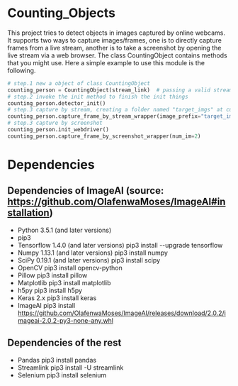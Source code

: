 # Counting_Objects

This project tries to detect objects in images captured by online webcams. It supports two ways to capture images/frames, one is to directly capture frames from a live stream, another is to take a screenshot by opening the live stream via a web browser. The class CountingObject contains methods that you might use. Here a simple example to use this module is the following.

```python
# step.1 new a object of class CountingObject 
counting_person = CountingObject(stream_link)  # passing a valid stream link (url)
# step.2 invoke the init method to finish the init things
counting_person.detector_init()	
# step.3 capture by stream, creating a folder named "target_imgs" at current working directory, in which all captured frames are stored as images. The parameter "tz" specifies the time zone in which the webcam locates, the concrete time zone list is available in the python lib pytz.
counting_person.capture_frame_by_stream_wrapper(image_prefix="target_imgs", num_im=50, time_interval=180, tz='Europe/Dublin')
# step.3 capture by screenshot
counting_person.init_webdriver()
counting_person.capture_frame_by_screenshot_wrapper(num_im=2)
```

# Dependencies

## Dependencies of ImageAI (source: https://github.com/OlafenwaMoses/ImageAI#installation)

- Python 3.5.1 (and later versions) 
- pip3
- Tensorflow 1.4.0 (and later versions)
 pip3 install --upgrade tensorflow 
- Numpy 1.13.1 (and later versions)
 pip3 install numpy 
- SciPy 0.19.1 (and later versions)
 pip3 install scipy 
- OpenCV 
 pip3 install opencv-python 
- Pillow
 pip3 install pillow 
- Matplotlib
 pip3 install matplotlib 
- h5py 
 pip3 install h5py 
- Keras 2.x
 pip3 install keras 
- ImageAI
 pip3 install https://github.com/OlafenwaMoses/ImageAI/releases/download/2.0.2/imageai-2.0.2-py3-none-any.whl 

 ## Dependencies of the rest

- Pandas
 pip3 install pandas
- Streamlink
 pip3 install -U streamlink
- Selenium
 pip3 install selenium

